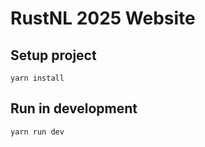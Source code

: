 # RustNL 2025 Website

## Setup project 

```
yarn install
```

## Run in development

```
yarn run dev
```